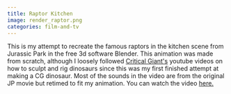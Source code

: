 ```yaml
---
title: Raptor Kitchen
image: render_raptor.png
categories: film-and-tv
---
```


This is my attempt to recreate the famous raptors in the kitchen scene from Jurassic Park in the free 3d software Blender. This animation was made from scratch, although I loosely followed [Critical Giant's](https://www.youtube.com/c/CriticalGiants) youtube videos on how to sculpt and rig dinosaurs since this was my first finished attempt at making a CG dinosaur. Most of the sounds in the video are from the original JP movie but retimed to fit my animation.
You can watch the video [here.](https://youtube.com/watch?v=DJ5ZW7R5I3I)
